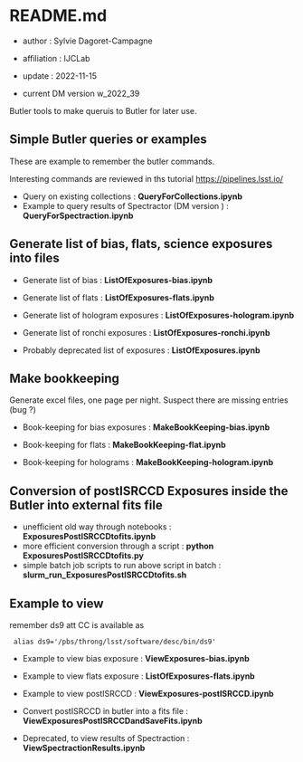 # README.md

-  author : Sylvie Dagoret-Campagne
- affiliation : IJCLab

- update : 2022-11-15
- current DM version w_2022_39


Butler tools to make queruis to Butler for later use.


## Simple Butler queries or examples 

These are example to remember the butler commands.

Interesting commands are reviewed in ths tutorial https://pipelines.lsst.io/


- Query on existing collections : **QueryForCollections.ipynb**
- Example to query results of Spectractor (DM version ) : **QueryForSpectraction.ipynb**   


## Generate list of bias, flats, science exposures into files

- Generate list of bias : **ListOfExposures-bias.ipynb**

- Generate list of flats : **ListOfExposures-flats.ipynb**

- Generate list of hologram exposures :  **ListOfExposures-hologram.ipynb** 

- Generate list of ronchi exposures : **ListOfExposures-ronchi.ipynb**

- Probably deprecated list of exposures : **ListOfExposures.ipynb**   

## Make bookkeeping

Generate excel files, one page per night. Suspect there are missing entries (bug ?) 

-  Book-keeping for bias exposures : **MakeBookKeeping-bias.ipynb**   

-  Book-keeping for flats : **MakeBookKeeping-flat.ipynb** 

-  Book-keeping for holograms : **MakeBookKeeping-hologram.ipynb**  


## Conversion of postISRCCD Exposures inside the Butler into external fits file

- unefficient old way through notebooks :  **ExposuresPostISRCCDtofits.ipynb**
- more efficient conversion through a script : **python ExposuresPostISRCCDtofits.py**
- simple batch job scripts to run above script in batch : **slurm_run_ExposuresPostISRCCDtofits.sh**


## Example to view

remember ds9 att CC is available as 
    
     alias ds9='/pbs/throng/lsst/software/desc/bin/ds9'
     
     
- Example to view bias exposure : **ViewExposures-bias.ipynb**

- Example to view flats exposure : **ListOfExposures-flats.ipynb**    

- Example to view postISRCCD : **ViewExposures-postISRCCD.ipynb** 

- Convert postISRCCD in butler into a fits file : **ViewExposuresPostISRCCDandSaveFits.ipynb** 

- Deprecated, to view results of Spectraction : **ViewSpectractionResults.ipynb**



  




          
   